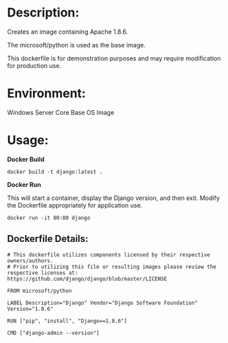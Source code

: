 # Description:

Creates an image containing Apache 1.8.6.

The microsoft/python is used as the base image.

This dockerfile is for demonstration purposes and may require modification for production use. 

# Environment:

Windows Server Core Base OS Image

# Usage:

**Docker Build**

```
docker build -t django:latest .
```

**Docker Run** 

This will start a container, display the Django version, and then exit.  Modify the Dockerfile appropriately for application use. 

```
docker run -it 80:80 django
```

## Dockerfile Details:
```
# This dockerfile utilizes components licensed by their respective owners/authors.
# Prior to utilizing this file or resulting images please review the respective licenses at: https://github.com/django/django/blob/master/LICENSE

FROM microsoft/python

LABEL Description="Django" Vendor="Django Software Foundation" Version="1.8.6"

RUN ["pip", "install", "Django==1.8.6"]

CMD ["django-admin --version"]
```


